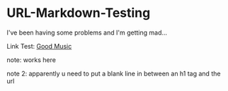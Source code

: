 # URL-Markdown-Testing
I've been having some problems and I'm getting mad...

Link Test: [Good Music](https://www.youtube.com/watch?v=E89B5VEp1pg&list=RDV5qT8EgSW7w&index=2)

note: works here

note 2: apparently u need to put a blank line in between an h1 tag and the url
